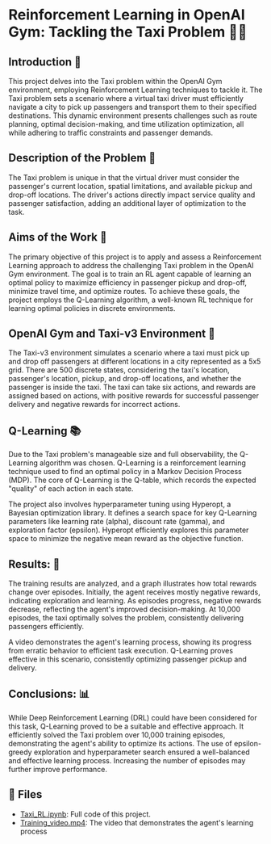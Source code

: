 <!DOCTYPE html>
<html>
<body>
  <h1> Reinforcement Learning in OpenAI Gym: Tackling the Taxi Problem 🚖🤖</h1>
  
  <h2>Introduction 🧐</h2>
  <p>This project delves into the Taxi problem within the OpenAI Gym environment, employing Reinforcement Learning techniques to tackle it. The Taxi problem sets a scenario where a virtual taxi driver must efficiently navigate a city to pick up passengers and transport them to their specified destinations. This dynamic environment presents challenges such as route planning, optimal decision-making, and time utilization optimization, all while adhering to traffic constraints and passenger demands.</p>

  <h2>Description of the Problem 🚖</h2>
  <p>The Taxi problem is unique in that the virtual driver must consider the passenger's current location, spatial limitations, and available pickup and drop-off locations. The driver's actions directly impact service quality and passenger satisfaction, adding an additional layer of optimization to the task.</p>

  <h2>Aims of the Work 🎯</h2>
  <p>The primary objective of this project is to apply and assess a Reinforcement Learning approach to address the challenging Taxi problem in the OpenAI Gym environment. The goal is to train an RL agent capable of learning an optimal policy to maximize efficiency in passenger pickup and drop-off, minimize travel time, and optimize routes. To achieve these goals, the project employs the Q-Learning algorithm, a well-known RL technique for learning optimal policies in discrete environments.</p>

  <h2>OpenAI Gym and Taxi-v3 Environment 🚕</h2>
  <p>The Taxi-v3 environment simulates a scenario where a taxi must pick up and drop off passengers at different locations in a city represented as a 5x5 grid. There are 500 discrete states, considering the taxi's location, passenger's location, pickup, and drop-off locations, and whether the passenger is inside the taxi. The taxi can take six actions, and rewards are assigned based on actions, with positive rewards for successful passenger delivery and negative rewards for incorrect actions.</p>

  <h2>Q-Learning 📚</h2>
  <p>Due to the Taxi problem's manageable size and full observability, the Q-Learning algorithm was chosen. Q-Learning is a reinforcement learning technique used to find an optimal policy in a Markov Decision Process (MDP). The core of Q-Learning is the Q-table, which records the expected "quality" of each action in each state.</p>
  <p>The project also involves hyperparameter tuning using Hyperopt, a Bayesian optimization library. It defines a search space for key Q-Learning parameters like learning rate (alpha), discount rate (gamma), and exploration factor (epsilon). Hyperopt efficiently explores this parameter space to minimize the negative mean reward as the objective function.</p>

  <h2>Results: 🎯</h2>
  <p>The training results are analyzed, and a graph illustrates how total rewards change over episodes. Initially, the agent receives mostly negative rewards, indicating exploration and learning. As episodes progress, negative rewards decrease, reflecting the agent's improved decision-making. At 10,000 episodes, the taxi optimally solves the problem, consistently delivering passengers efficiently.</p>
  <p>A video demonstrates the agent's learning process, showing its progress from erratic behavior to efficient task execution. Q-Learning proves effective in this scenario, consistently optimizing passenger pickup and delivery.</p>

  <h2>Conclusions: 📊</h2>
  <p>While Deep Reinforcement Learning (DRL) could have been considered for this task, Q-Learning proved to be a suitable and effective approach. It efficiently solved the Taxi problem over 10,000 training episodes, demonstrating the agent's ability to optimize its actions. The use of epsilon-greedy exploration and hyperparameter search ensured a well-balanced and effective learning process. Increasing the number of episodes may further improve performance.</p>

  <h2>📂 Files</h2>
  <ul>
    <li><a href="Taxi_RL.ipynb">Taxi_RL.ipynb</a>: Full code of this project.</li>
    <li><a href="Training_video.mp4">Training_video.mp4</a>: The video that demonstrates the agent's learning process</li>
  </ul>

  
</body>
</html>

